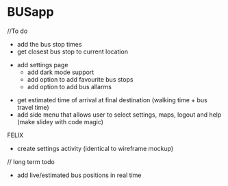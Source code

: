 # BUSapp

//To do

 - add the bus stop times
 - get closest bus stop to current location
 * add settings page
   - add dark mode support
   - add option to add favourite bus stops
   - add option to add bus allarms
 - get estimated time of arrival at final destination (walking time + bus travel time)
 - add side menu that allows user to select settings, maps, logout and help (make slidey with code magic)

FELIX
 - create settings activity (identical to wireframe mockup)


 // long term todo

  - add live/estimated bus positions in real time
